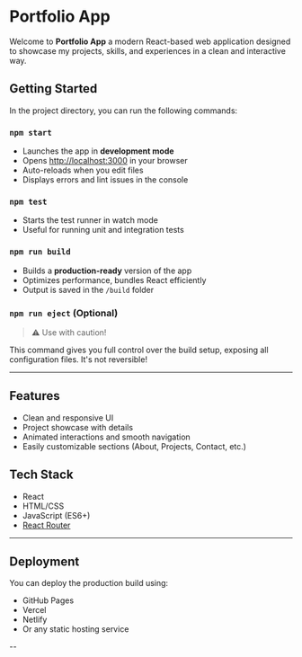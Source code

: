 # Portfolio App 

Welcome to **Portfolio App** a modern React-based web application designed to showcase my projects, skills, and experiences in a clean and interactive way.

## Getting Started

In the project directory, you can run the following commands:

### `npm start`

- Launches the app in **development mode**
- Opens [http://localhost:3000](http://localhost:3000) in your browser
- Auto-reloads when you edit files
- Displays errors and lint issues in the console

### `npm test`

- Starts the test runner in watch mode
- Useful for running unit and integration tests

### `npm run build`

- Builds a **production-ready** version of the app
- Optimizes performance, bundles React efficiently
- Output is saved in the `/build` folder

### `npm run eject` (Optional)

> ⚠️ Use with caution!

This command gives you full control over the build setup, exposing all configuration files. It's not reversible!

---

## Features

- Clean and responsive UI
- Project showcase with details
- Animated interactions and smooth navigation
- Easily customizable sections (About, Projects, Contact, etc.)

## Tech Stack

- React
- HTML/CSS
- JavaScript (ES6+)
- [React Router](https://reactrouter.com/)


---

##  Deployment

You can deploy the production build using:
- GitHub Pages
- Vercel
- Netlify
- Or any static hosting service

--
